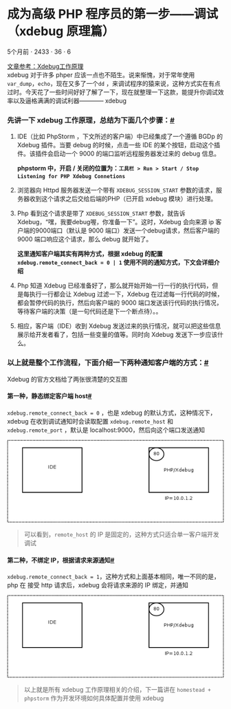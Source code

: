 # 成为高级 PHP 程序员的第一步——调试（xdebug 原理篇） 

5个月前 ⋅ 2433 ⋅ 36 ⋅ 6 

[文章参考：Xdebug工作原理][0]  
xdebug 对于许多 phper 应该一点也不陌生。说来惭愧，对于常年使用 `var_dump`，`echo`，现在又多了一个`dd` ，来调试程序的猿来说，这种方式实在有点过时。今天花了一些时间好好了解了一下，现在就整理一下这款，能提升你调试效率以及逼格满满的调试利器———— xdebug

### 先讲一下 xdebug 工作原理，总结为下面几个步骤：[#][1]

1. IDE（比如 PhpStorm ，下文所述的客户端）中已经集成了一个遵循 BGDp 的 Xdebug 插件。当要 debug 的时候，点击一些 IDE 的某个按钮，启动这个插件。该插件会启动一个 9000 的端口监听远程服务器发过来的 debug 信息。  
   
    **phpstorm 中，开启 / 关闭的位置为：`工具栏 > Run > Start / Stop Listening for PHP Xdebug Connetions`**

1. 浏览器向 Httpd 服务器发送一个带有 `XDEBUG_SESSION_START` 参数的请求，服务器收到这个请求之后交给后端的PHP（已开启 xdebug 模块）进行处理。
1. Php 看到这个请求是带了 `XDEBUG_SESSION_START` 参数，就告诉 Xdebug，“嘿，我要debug喔，你准备一下”。这时，Xdebug 会向来源 ip 客户端的9000端口（默认是 9000 端口）发送一个debug请求，然后客户端的 9000 端口响应这个请求，那么 debug 就开始了。

    **这里通知客户端其实有两种方式，根据 xdebug 的配置 `xdebug.remote_connect_back = 0 | 1` 使用不同的通知方式，下文会详细介绍**

1. Php 知道 Xdebug 已经准备好了，那么就开始开始一行一行的执行代码，但是每执行一行都会让 Xdebug 过滤一下，Xdebug 在过滤每一行代码的时候，都会暂停代码的执行，然后向客户端的 9000 端口发送该行代码的执行情况，等待客户端的决策（是一句代码还是下一个断点待）。。
1. 相应，客户端（IDE）收到 Xdebug 发送过来的执行情况，就可以把这些信息展示给开发者看了，包括一些变量的值等。同时向 Xdebug 发送下一步应该什么。

### 以上就是整个工作流程，下面介绍一下两种通知客户端的方式：[#][2]

Xdebug 的官方文档给了两张很清楚的交互图

#### 第一种，静态绑定客户端 host[#][3]

`xdebug.remote_connect_back = 0` ，也是 xdebug 的默认方式，这种情况下，xdebug 在收到调试通知时会读取配置 `xdebug.remote_host` 和 `xdebug.remote_port` ，默认是 localhost:9000，然后向这个端口发送通知

![file][4]

> 可以看到，`remote_host` 的 IP 是固定的，这种方式只适合单一客户端开发调试

#### 第二种，不绑定 IP，根据请求来源通知[#][5]

`xdebug.remote_connect_back = 1`，这种方式和上面基本相同，唯一不同的是，php 在 接受 http 请求后，xdebug 会将请求来源的 IP 绑定，并通知

![file][6]

> 以上就是所有 xdebug 工作原理相关的介绍，下一篇讲在 `homestead + phpstorm` 作为开发环境如何具体配置并使用 xdebug

[0]: https://my.oschina.net/atanl/blog/371424
[1]: #先讲一下-xdebug-工作原理总结为下面几个步骤
[2]: #以上就是整个工作流程下面介绍一下两种通知客户端的方式
[3]: #第一种静态绑定客户端-host
[4]: ../img/WZ8PZTpI79.gif
[5]: #第二种不绑定-IP根据请求来源通知
[6]: ../img/9AXPuV1r97.gif